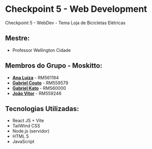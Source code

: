 # Checkpoint 5 - Web Development
Checkpoint 5 - WebDev - Tema Loja de Bicicletas Elétricas

## Mestre: 
- Professor Wellington Cidade

## Membros do Grupo - **Moskitto**:
- [**Ana Luiza**](https://github.com/anarand) - RM561194
- [**Gabriel Couto**](https://github.com/rouri404) - RM559579
- [**Gabriel Kato**](https://github.com/kato8088) - RM560000
- [**João Vitor**](https://github.com/joaomatosq) - RM559246

## Tecnologias Utilizadas:
- React JS + Vite
- TailWind CSS
- Node.js (servidor)
- HTML 5
- JavaScript
